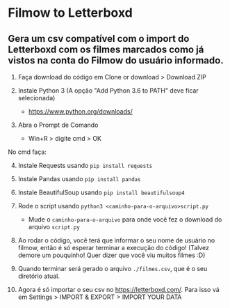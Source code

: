 # Filmow to Letterboxd

## Gera um csv compatível com o import do Letterboxd com os filmes marcados como já vistos na conta do Filmow do usuário informado.

1. Faça download do código em Clone or download > Download ZIP

2. Instale Python 3 (A opção "Add Python 3.6 to PATH" deve ficar selecionada)
    - https://www.python.org/downloads/

3. Abra o Prompt de Comando
    - Win+R > digite cmd > OK

No cmd faça:

4. Instale Requests usando `pip install requests`

5. Instale Pandas usando `pip install pandas`

6. Instale BeautifulSoup usando `pip install beautifulsoup4`

7. Rode o script usando `python3 <caminho-para-o-arquivo>script.py`
    -  Mude o `caminho-para-o-arquivo` para onde você fez o download do arquivo `script.py`
    
8. Ao rodar o código, você terá que informar o seu nome de usuário no filmow, então é só esperar terminar a execução do código! 
    (Talvez demore um pouquinho! Quer dizer que você viu muitos filmes :D)

9. Quando terminar será gerado o arquivo `./filmes.csv`, que é o seu diretório atual.

10. Agora é só importar o seu csv no https://letterboxd.com/. Para isso vá em Settings > IMPORT & EXPORT > IMPORT YOUR DATA